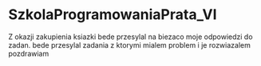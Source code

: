 # SzkolaProgramowaniaPrata_VI
Z okazji zakupienia ksiazki bede przesylal na biezaco moje odpowiedzi do zadan.
bede przesylal zadania z ktorymi mialem problem i je rozwiazalem
pozdrawiam

